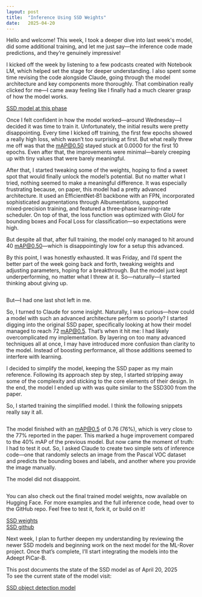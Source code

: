 ```yaml
---
layout: post
title:  "Inference Using SSD Weights"
date:   2025-04-20
---
```


<p class="intro"><span class="dropcap">H</span>ello and welcome! This week, I took a deeper dive into last week's model, did some additional training, and let me just say—the inference code made predictions, and they’re genuinely impressive!</p>

I kicked off the week by listening to a few podcasts created with Notebook LM, which helped set the stage for deeper understanding. I also spent some time revising the code alongside Claude, going through the model architecture and key components more thoroughly. That combination really clicked for me—I came away feeling like I finally had a much clearer grasp of how the model works.

<a href="https://github.com/adrirubio/ml-rover/blob/93cbd2abda91a5a34217186b75c0cade86c84099/ssd/ssd-object-detection.py">SSD model at this phase</a>

Once I felt confident in how the model worked—around Wednesday—I decided it was time to train it. Unfortunately, the initial results were pretty disappointing. Every time I kicked off training, the first few epochs showed a really high loss, which wasn’t too surprising at first. But what really threw me off was that the mAP@0.50 stayed stuck at 0.0000 for the first 10 epochs. Even after that, the improvements were minimal—barely creeping up with tiny values that were barely meaningful.

After that, I started tweaking some of the weights, hoping to find a sweet spot that would finally unlock the model’s potential. But no matter what I tried, nothing seemed to make a meaningful difference. It was especially frustrating because, on paper, this model had a pretty advanced architecture. It used an EfficientNet‑B1 backbone with an FPN, incorporated sophisticated augmentations through Albumentations, supported mixed‑precision training, and featured a three‑phase learning-rate scheduler. On top of that, the loss function was optimized with GIoU for bounding boxes and Focal Loss for classification—so expectations were high.

But despite all that, after full training, the model only managed to hit around 40 mAP@0.50—which is disappointingly low for a setup this advanced.

By this point, I was honestly exhausted. It was Friday, and I’d spent the better part of the week going back and forth, tweaking weights and adjusting parameters, hoping for a breakthrough. But the model just kept underperforming, no matter what I threw at it. So—naturally—I started thinking about giving up.

<img src="/assets/img/ssd/SSD-0-mAP.png" alt=""><br>

But—I had one last shot left in me.

So, I turned to Claude for some insight. Naturally, I was curious—how could a model with such an advanced architecture perform so poorly? I started digging into the original SSD paper, specifically looking at how their model managed to reach 72 mAP@0.5. That’s when it hit me: I had likely overcomplicated my implementation. By layering on too many advanced techniques all at once, I may have introduced more confusion than clarity to the model. Instead of boosting performance, all those additions seemed to interfere with learning.

I decided to simplify the model, keeping the SSD paper as my main reference. Following its approach step by step, I started stripping away some of the complexity and sticking to the core elements of their design. In the end, the model I ended up with was quite similar to the SSD300 from the paper.

So, I started training the simplified model. I think the following snippets really say it all.

<img src="/assets/img/ssd/SSD-training-snippet.png" alt=""><br>
<img src="/assets/img/ssd/SSD-training-snippet2.png" alt=""><br>
<img src="/assets/img/ssd/SSD-training-snippet3.png" alt=""><br>

The model finished with an mAP@0.5 of 0.76 (76%), which is very close to the 77% reported in the paper. This marked a huge improvement compared to the 40% mAP of the previous model. But now came the moment of truth: I had to test it out. So, I asked Claude to create two simple sets of inference code—one that randomly selects an image from the Pascal VOC dataset and predicts the bounding boxes and labels, and another where you provide the image manually.

The model did not disappoint.

<img src="/assets/img/ssd/1_pred.png" alt=""><br>
<img src="/assets/img/ssd/2_pred.png" alt=""><br>
<img src="/assets/img/ssd/3_pred.png" alt=""><br>
<img src="/assets/img/ssd/4_pred.png" alt=""><br>
<img src="/assets/img/ssd/5_pred.png" alt=""><br>

You can also check out the final trained model weights, now available on Hugging Face. For more examples and the full inference code, head over to the GitHub repo. Feel free to test it, fork it, or build on it!

<a href="https://huggingface.co/pro-grammer/SSD">SSD weights</a><br>
<a href="https://github.com/adrirubio/ml-rover/tree/main/ssd">SSD github</a><br>

Next week, I plan to further deepen my understanding by reviewing the newer SSD models and beginning work on the next model for the ML-Rover project. Once that’s complete, I’ll start integrating the models into the Adeept PiCar-B.

This post documents the state of the SSD model as of April 20, 2025<br>
To see the current state of the model visit:

<a href="https://github.com/adrirubio/ml-rover/blob/main/ssd/ssd-object-detection.py">SSD object detection model</a>